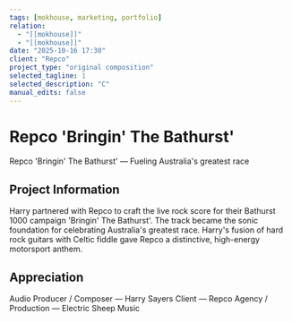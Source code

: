 ```yaml
---
tags: [mokhouse, marketing, portfolio]
relation:
  - "[[mokhouse]]"
  - "[[mokhouse]]"
date: "2025-10-16 17:30"
client: "Repco"
project_type: "original composition"
selected_tagline: 1
selected_description: "C"
manual_edits: false
---
```


# Repco 'Bringin' The Bathurst'
Repco 'Bringin' The Bathurst' — Fueling Australia's greatest race

## Project Information
Harry partnered with Repco to craft the live rock score for their Bathurst 1000 campaign 'Bringin' The Bathurst'. The track became the sonic foundation for celebrating Australia's greatest race. Harry's fusion of hard rock guitars with Celtic fiddle gave Repco a distinctive, high-energy motorsport anthem.

## Appreciation
Audio Producer / Composer — Harry Sayers
Client — Repco
Agency / Production — Electric Sheep Music
